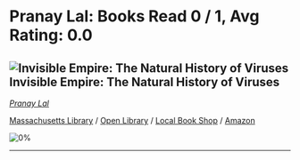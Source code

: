 # Pranay Lal:  Books Read 0 / 1, Avg Rating: 0.0 

## ![Invisible Empire: The Natural History of Viruses](http://books.google.com/books/content?id=k9SzzgEACAAJ&printsec=frontcover&img=1&zoom=5&source=gbs_api) Invisible Empire: The Natural History of Viruses
*[Pranay Lal](../authors/PranayLal)*

[Massachusetts Library](https://library.minlib.net/search/i=9780670095766) / [Open Library](https://openlibrary.org/isbn/9780670095766) / [Local Book Shop](https://bookshop.org/book/9780670095766) / [Amazon](https://amazon.com/dp/0670095761)

![0%](https://progress-bar.dev/0) 



---
